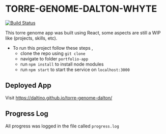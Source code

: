 # TORRE-GENOME-DALTON-WHYTE

[![Build Status](https://travis-ci.org/daltino/torre-genome-dalton.svg?branch=main)](https://travis-ci.org/daltino/torre-genome-dalton)

This torre genome app was built using React, some aspects are still a WIP like (projects, skills, etc).

- To run this project follow these steps , 
  - clone the repo using `git clone`
  - navigate to folder `portfolio-app`
  - run `npm install` to install node modules
  - run `npm start` to start the service on `localhost:3000`

## Deployed App

Visit <https://daltino.github.io/torre-genome-dalton/>

## Progress Log

All progress was logged in the file called `progress.log`